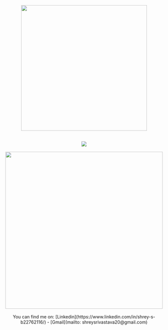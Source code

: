 <div align="center">
<img src="https://i.imgur.com/8MupZHY.gif" width="400px" />
<br>
<br>
<br>
<img src="https://github-readme-stats.vercel.app/api?username=shrey2506&show_icons=true" />
<br>
<br>
<a href="https://github.com/shrey2506?tab=repositories">
  <img width="500px" src="https://github-readme-stats.anuraghazra1.vercel.app/api/top-langs/?username=shrey2506&count_private=true&layout=compact&hide=makefile,shell&hide_title=true&hide_border=true" />
</a>
<br>
<br>
You can find me on:
[Linkedin](https://www.linkedin.com/in/shrey-s-b22762116/) - [Gmail](mailto: shreysrivastava20@gmail.com)

</div>
